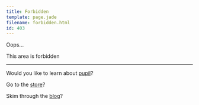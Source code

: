 ```yaml
---
title: Forbidden
template: page.jade
filename: forbidden.html
id: 403
---
```


Oops... 

This area is forbidden

----------

Would you like to learn about [pupil](/pupil)?

Go to the [store](/store)?

Skim through the [blog](/blog)? 
